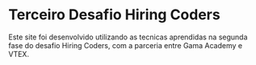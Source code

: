 # Terceiro Desafio Hiring Coders 

Este site foi desenvolvido utilizando as tecnicas aprendidas na segunda fase do desafio Hiring Coders, com a parceria entre Gama Academy e VTEX. 
